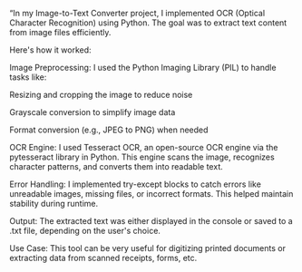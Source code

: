“In my Image-to-Text Converter project, I implemented OCR (Optical Character Recognition) using Python. The goal was to extract text content from image files efficiently.

Here's how it worked:

Image Preprocessing:
I used the Python Imaging Library (PIL) to handle tasks like:

Resizing and cropping the image to reduce noise

Grayscale conversion to simplify image data

Format conversion (e.g., JPEG to PNG) when needed

OCR Engine:
I used Tesseract OCR, an open-source OCR engine via the pytesseract library in Python. This engine scans the image, recognizes character patterns, and converts them into readable text.

Error Handling:
I implemented try-except blocks to catch errors like unreadable images, missing files, or incorrect formats. This helped maintain stability during runtime.

Output:
The extracted text was either displayed in the console or saved to a .txt file, depending on the user's choice.

Use Case:
This tool can be very useful for digitizing printed documents or extracting data from scanned receipts, forms, etc.
